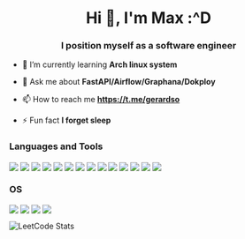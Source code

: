 <h1 align="center">Hi 👋, I'm Max :^D</h1>
<h3 align="center">I position myself as a software engineer</h3>

- 🌱 I’m currently learning **Arch linux system**

- 💬 Ask me about **FastAPI/Airflow/Graphana/Dokploy**

- 📫 How to reach me **https://t.me/gerardso**

<!-- - 📄 Know about my experiences <in progress> -->

- ⚡ Fun fact **I forget sleep**

<h3 align="left">Languages and Tools</h3>
<p align="left">
<img align="center" src="https://img.shields.io/badge/-LeetCode-FFA116?style=for-the-badge&logo=LeetCode&logoColor=black"/>
  <img align="center" src="https://img.shields.io/badge/Dokploy-FF7F50?style=for-the-badge&logo=docker&logoColor=white"/>
<img align="center" src="https://img.shields.io/badge/rabbitmq-%23FF6600.svg?&style=for-the-badge&logo=rabbitmq&logoColor=white"/>
  <img align="center" src="https://img.shields.io/badge/Grafana-F46800?style=for-the-badge&logo=grafana&logoColor=white"/>
  <img align="center" src="https://img.shields.io/badge/redis-%23DD0031.svg?&style=for-the-badge&logo=redis&logoColor=white"/>
  <img align="center" src="https://img.shields.io/badge/Tron_Blockchain-EB0029?style=for-the-badge&logo=tron&logoColor=white"/>
  
  
<img align="center" src="https://img.shields.io/badge/PostgreSQL-316192?style=for-the-badge&logo=postgresql&logoColor=white"/>
<img align="center" src="https://img.shields.io/badge/Loki-00A3E0?style=for-the-badge&logo=grafana&logoColor=white"/>
  <img align="center" src="https://img.shields.io/badge/Ton_Blockchain-0088CC?style=for-the-badge&logo=ton&logoColor=white"/>
  <img align="center" src="https://img.shields.io/badge/Apache_Airflow-017CEE?style=for-the-badge&logo=apache-airflow&logoColor=white"/>
  <img align="center" src="https://img.shields.io/badge/Aiohttp-2C5BB4?style=for-the-badge&logo=aiohttp&logoColor=white"/>
<img align="center" src="https://img.shields.io/badge/Python-14354C?style=for-the-badge&logo=python&logoColor=white"/>
  <img align="center" src="https://img.shields.io/badge/PyCharm-000000.svg?&style=for-the-badge&logo=PyCharm&logoColor=white"/>  
  <img align="center" src="https://img.shields.io/badge/Starlette-292D3E?style=for-the-badge&logo=Starlette&logoColor=white"/>
  
</p>
  
  

</p>


<h3 align="left">OS</h3>
<p align="left">
  
<img align="center" src="https://img.shields.io/badge/Arch_Linux-1793D1?style=for-the-badge&logo=arch-linux&logoColor=white"/>
<img align="center" src="https://img.shields.io/badge/Hyprland-1793D1?style=for-the-badge&logo=wayland&logoColor=white"/>
  <img align="center" src="https://img.shields.io/badge/VIM-%2311AB00.svg?&style=for-the-badge&logo=vim&logoColor=white"/>
  <img align="center" src="https://img.shields.io/badge/Firefox_Browser-FF7139?style=for-the-badge&logo=Firefox-Browser&logoColor=white"/>  
</p>

![LeetCode Stats](https://leetcard.jacoblin.cool/kohiru?theme=dark&font=Rubik)
